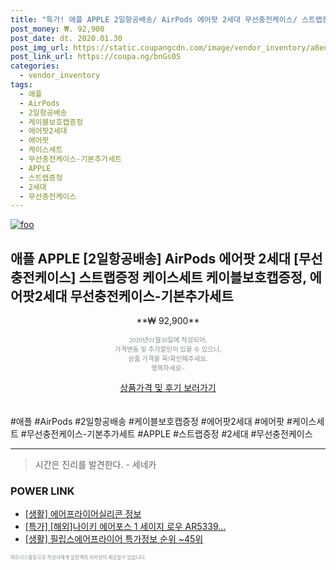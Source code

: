 ```yaml
--- 
title: "특가! 애플 APPLE 2일항공배송/ AirPods 에어팟 2세대 무선충전케이스/ 스트랩증정 케이스세트..." 
post_money: ₩. 92,900 
post_date: dt. 2020.01.30 
post_img_url: https://static.coupangcdn.com/image/vendor_inventory/a8ed/cf452bc83db9f4055bbc7315f3e0357ccc1695bf3d4cad7681c1c8a4f7e4.jpg 
post_link_url: https://coupa.ng/bnGs0S 
categories: 
  - vendor_inventory 
tags: 
  - 애플 
  - AirPods 
  - 2일항공배송 
  - 케이블보호캡증정 
  - 에어팟2세대 
  - 에어팟 
  - 케이스세트 
  - 무선충전케이스-기본추가세트 
  - APPLE 
  - 스트랩증정 
  - 2세대 
  - 무선충전케이스 
--- 
```

[![foo](https://static.coupangcdn.com/image/vendor_inventory/a8ed/cf452bc83db9f4055bbc7315f3e0357ccc1695bf3d4cad7681c1c8a4f7e4.jpg)](https://coupa.ng/bnGs0S) 

## 애플 APPLE [2일항공배송] AirPods 에어팟 2세대 [무선충전케이스] 스트랩증정 케이스세트 케이블보호캡증정, 에어팟2세대 무선충전케이스-기본추가세트 
<p style="text-align: center;">**₩ 92,900**</p> 
<p style="text-align: center;"><span style="color: #898c8f; font-family: Georgia,Times,serif; font-size: 0.75em;">2020년01월30일에 작성되어, <br>가격변동 및 추가할인이 있을 수 있으니,<br> 상품 가격을 꼭!확인해주세요.<br>행복하세요~</span> 
</p>	 
<div markdown="0" style="text-align: center;"><a href="https://coupa.ng/bnGs0S" class="btn btn--success">상품가격 및 후기 보러가기</a></div> 
<br><br> 
  #애플 #AirPods #2일항공배송 #케이블보호캡증정 #에어팟2세대 #에어팟 #케이스세트 #무선충전케이스-기본추가세트 #APPLE #스트랩증정 #2세대 #무선충전케이스 
<hr> 

> 시간은 진리를 발견한다. - 세네카 


### POWER LINK

* <a href="https://blog.naver.com/santokki14/221770481774" target="_blank"> [생활] 에어프라이어실리콘 정보 </a>
* <a href="https://blog.naver.com/sakai111/221788081801" target="_blank">[특가] [해외]나이키 에어포스 1 세이지 로우 AR5339...</a>
* <a href="https://blog.naver.com/sakai111/221776163326" target="_blank"> [생활] 필립스에어프라이어 특가정보 순위 ~45위</a>

<span style="color: #898c8f; font-family: Georgia,Times,serif; font-size: 0.55em;">파트너스활동으로 작성자에게 일정액의 커미션이 제공될수 있습니다.</span> 
